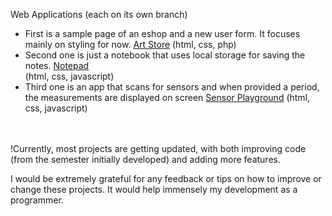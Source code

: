 
Web Applications (each on its own branch)

  - First is a sample page of an eshop and a new user form. It focuses mainly on styling for now. [Art Store](../../tree/art-store-front-end) (html, css, php)
  - Second one is just a notebook that uses local storage for saving the notes. [Notepad](../../tree/note-pad) <br> (html, css, javascript)
  - Third one is an app that scans for sensors and when provided a period, the measurements are displayed on screen [Sensor Playground](../../tree/sensors) (html, css, javascript)

<br><br>
!Currently, most projects are getting updated, with both improving code (from the semester initially developed) and adding more features.

I would be extremely grateful for any feedback or tips on how to improve or change these projects. It would help immensely my development as a programmer. 
 
